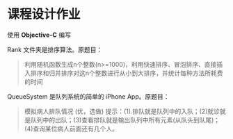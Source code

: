 课程设计作业
=============

使用 **Objective-C** 编写

Rank 文件夹是排序算法。原题目：

> 利用随机函数生成n个整数(n>=1000)，利用快速排序、冒泡排序、直接插入排序和归并排序对这n个整数进行从小到大排序，并统计每种方法所耗费的时间

QueueSystem 是队列系统的简单的 iPhone App。原题目：

> 模拟病人排队情况 (优，选做)
提示：(1).排队就是队列中的入队；(2)就诊就是队列中的出队；(3)查看排队就是输出队列中所有元素(从队头到队尾)； (4)查询某位病人前面还有几个人。